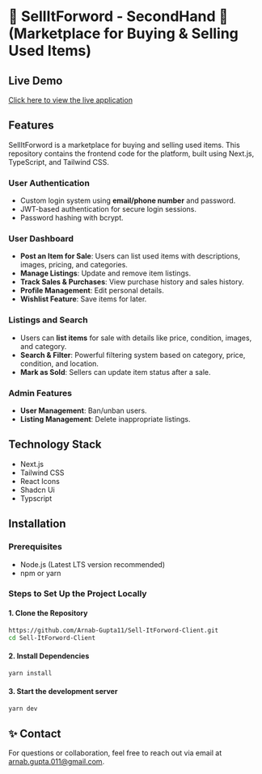 # 🌟 SellItForword - SecondHand 🛒 (Marketplace for Buying & Selling Used Items)

## Live Demo

[Click here to view the live application](https://sellit-forword-client.vercel.app/)

## Features

SellItForword is a marketplace for buying and selling used items. This repository contains the frontend code for the platform, built using Next.js, TypeScript, and Tailwind CSS.

### User Authentication

- Custom login system using **email/phone number** and password.
- JWT-based authentication for secure login sessions.
- Password hashing with bcrypt.

### User Dashboard

- **Post an Item for Sale**: Users can list used items with descriptions, images, pricing, and categories.
- **Manage Listings**: Update and remove item listings.
- **Track Sales & Purchases**: View purchase history and sales history.
- **Profile Management**: Edit personal details.
- **Wishlist Feature**: Save items for later.

### Listings and Search

- Users can **list items** for sale with details like price, condition, images, and category.
- **Search & Filter**: Powerful filtering system based on category, price, condition, and location.
- **Mark as Sold**: Sellers can update item status after a sale.

### Admin Features

- **User Management**: Ban/unban users.
- **Listing Management**: Delete inappropriate listings.

## Technology Stack

- Next.js
- Tailwind CSS
- React Icons
- Shadcn Ui
- Typscript

## Installation

### Prerequisites

- Node.js (Latest LTS version recommended)
- npm or yarn

### Steps to Set Up the Project Locally

#### **1. Clone the Repository**

```bash
https://github.com/Arnab-Gupta11/Sell-ItForword-Client.git
cd Sell-ItForword-Client
```

#### **2. Install Dependencies**

```bash
yarn install
```

#### **3. Start the development server**

```bash
yarn dev
```

## ✨ **Contact**

For questions or collaboration, feel free to reach out via email at [arnab.gupta.011@gmail.com](mailto:arnab.gupta.011@gmail.com).
